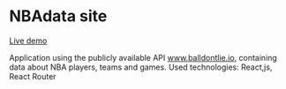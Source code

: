 # NBAdata site

[Live demo](https://balldontlie-react.web.app)

Application using the publicly available API www.balldontlie.io, containing data about NBA players, teams and games.
Used technologies: React,js, React Router